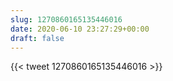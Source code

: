 ```yaml
---
slug: 1270860165135446016
date: 2020-06-10 23:27:29+00:00
draft: false
---
```


{{< tweet 1270860165135446016 >}}
